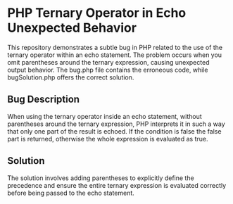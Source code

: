 # PHP Ternary Operator in Echo Unexpected Behavior
This repository demonstrates a subtle bug in PHP related to the use of the ternary operator within an echo statement. The problem occurs when you omit parentheses around the ternary expression, causing unexpected output behavior. The bug.php file contains the erroneous code, while bugSolution.php offers the correct solution.

## Bug Description
When using the ternary operator inside an echo statement, without parentheses around the ternary expression, PHP interprets it in such a way that only one part of the result is echoed. If the condition is false the false part is returned, otherwise the whole expression is evaluated as true. 

## Solution
The solution involves adding parentheses to explicitly define the precedence and ensure the entire ternary expression is evaluated correctly before being passed to the echo statement.